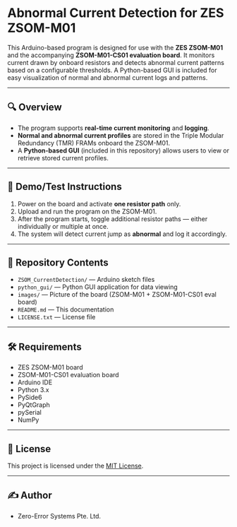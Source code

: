 # Abnormal Current Detection for ZES ZSOM-M01

This Arduino-based program is designed for use with the **ZES ZSOM-M01** and the accompanying **ZSOM-M01-CS01 evaluation board**. It monitors current drawn by onboard resistors and detects abnormal current patterns based on a configurable thresholds. A Python-based GUI is included for easy visualization of normal and abnormal current logs and patterns.

---

## 🔍 Overview

- The program supports **real-time current monitoring** and **logging**.
- **Normal and abnormal current profiles** are stored in the Triple Modular Redundancy (TMR) FRAMs onboard the ZSOM-M01.
- A **Python-based GUI** (included in this repository) allows users to view or retrieve stored current profiles.

---

## 🧪 Demo/Test Instructions

1. Power on the board and activate **one resistor path** only.
2. Upload and run the program on the ZSOM-M01.
3. After the program starts, toggle additional resistor paths — either individually or multiple at once.
4. The system will detect current jump as **abnormal** and log it accordingly.

---

## 📁 Repository Contents

- `ZSOM_CurrentDetection/` — Arduino sketch files
- `python_gui/` — Python GUI application for data viewing
- `images/` — Picture of the board (ZSOM-M01 + ZSOM-M01-CS01 eval board)
- `README.md` — This documentation
- `LICENSE.txt` — License file

---

## 🛠️ Requirements

- ZES ZSOM-M01 board
- ZSOM-M01-CS01 evaluation board
- Arduino IDE
- Python 3.x
- PySide6
- PyQtGraph
- pySerial
- NumPy

---

## 📜 License

This project is licensed under the [MIT License](LICENSE).

---

## ✍️ Author

- Zero-Error Systems Pte. Ltd.
